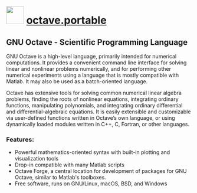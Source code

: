 # <img src="https://cdn.jsdelivr.net/gh/chocolatey/chocolatey-coreteampackages@aa4dfe9a33e28ea4a94616e84b3648527d4fa87f/icons/octave.png" width="48" height="48"/> [octave.portable](https://chocolatey.org/packages/octave.portable)

## GNU Octave - Scientific Programming Language

GNU Octave is a high-level language, primarily intended for numerical computations. It provides a convenient command line interface for solving linear and nonlinear problems numerically, and for performing other numerical experiments using a language that is mostly compatible with Matlab. It may also be used as a batch-oriented language.

Octave has extensive tools for solving common numerical linear algebra problems, finding the roots of nonlinear equations, integrating ordinary functions, manipulating polynomials, and integrating ordinary differential and differential-algebraic equations. It is easily extensible and customizable via user-defined functions written in Octave’s own language, or using dynamically loaded modules written in C++, C, Fortran, or other languages.

### Features:
* Powerful mathematics-oriented syntax with built-in plotting and visualization tools
* Drop-in compatible with many Matlab scripts
* Octave Forge, a central location for development of packages for GNU Octave, similar to Matlab's toolboxes.
* Free software, runs on GNU/Linux, macOS, BSD, and Windows
